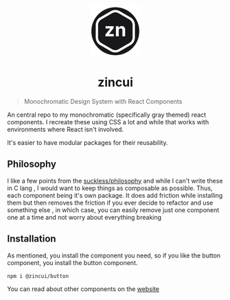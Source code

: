<p align="center">
    <img src="www/public/logo.png" height="120" width="120"/>
</p>
<h1 align="center">zincui</h1>

> Monochromatic Design System with React Components

An central repo to my monochromatic (specifically gray themed) react components.
I recreate these using CSS a lot and while that works with environments where React isn't involved.

It's easier to have modular packages for their reusability.

## Philosophy

I like a few points from the [suckless/philosophy](https://suckless.org/philosophy/) and while I can't write these in C lang , I would want to keep things as composable as possible. Thus, each component being it's own package. It does add friction while installing them but then removes the friction if you ever decide to refactor and use something else , in which case, you can easily remove just one component one at a time and not worry about everything breaking

## Installation

As mentioned, you install the component you need, so if you like the button component, you install the button component.

```sh
npm i @zincui/button
```

You can read about other components on the [website](https://zincui.reaper.im)
